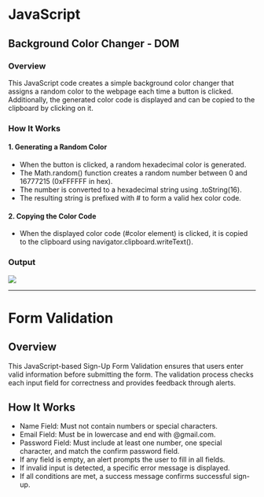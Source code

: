 # JavaScript

## Background Color Changer - DOM

### Overview
<p>This JavaScript code creates a simple background color changer that assigns a random color to the webpage each time a button is clicked. Additionally, the generated color code is displayed and can be copied to the clipboard by clicking on it.</p>

### How It Works

#### 1. Generating a Random Color

- When the button is clicked, a random hexadecimal color is generated.
- The Math.random() function creates a random number between 0 and 16777215 (0xFFFFFF in hex).
- The number is converted to a hexadecimal string using .toString(16).
- The resulting string is prefixed with # to form a valid hex color code.

#### 2. Copying the Color Code

- When the displayed color code (#color element) is clicked, it is copied to the clipboard using navigator.clipboard.writeText().

### Output
<img src="https://github.com/BRajendra10/JS-Task/blob/ed633ce3c72cb18822ced8661e5cf0dd41a16f86/DOM/Background%20color%20changer/Background%20color%20changer.gif">

---

# Form Validation

## Overview
This JavaScript-based Sign-Up Form Validation ensures that users enter valid information before submitting the form. The validation process checks each input field for correctness and provides feedback through alerts.

## How It Works

- Name Field: Must not contain numbers or special characters.
- Email Field: Must be in lowercase and end with @gmail.com.
- Password Field: Must include at least one number, one special character, and match the confirm password field.
- If any field is empty, an alert prompts the user to fill in all fields.
- If invalid input is detected, a specific error message is displayed.
- If all conditions are met, a success message confirms successful sign-up.
